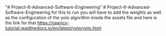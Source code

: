 "# Project-6-Advanced-Software-Engineering" 
#   P r o j e c t - 6 - A d v a n c e d - S o f t w a r e - E n g i n e e r i n g 
 
for this to run you will have to add the weights as well as the configuration of the yolo algorithm inisde the assets file and here is the link for that 
https://opencv-tutorial.readthedocs.io/en/latest/yolo/yolo.html
